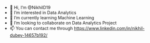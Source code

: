 - 👋 Hi, I’m @NikhilD19
- 👀 I’m interested in Data Analytics
- 🌱 I’m currently learning Machine Learning
- 💞️ I’m looking to collaborate on Data Analytics Project
- 📫 You can contact me through https://www.linkedin.com/in/nikhil-dubey-14657b192/

<!---
NikhilD19/NikhilD19 is a ✨ special ✨ repository because its `README.md` (this file) appears on your GitHub profile.
You can click the Preview link to take a look at your changes.
--->
